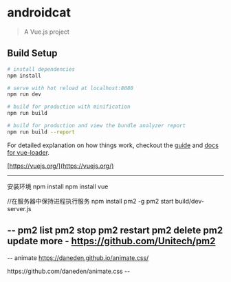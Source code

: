 # androidcat

> A Vue.js project

## Build Setup

``` bash
# install dependencies
npm install

# serve with hot reload at localhost:8080
npm run dev

# build for production with minification
npm run build

# build for production and view the bundle analyzer report
npm run build --report
```

For detailed explanation on how things work, checkout the [guide](http://vuejs-templates.github.io/webpack/) and [docs for vue-loader](http://vuejs.github.io/vue-loader).

[https://vuejs.org/](https://vuejs.org/)

---
安装环境
npm install
npm install vue




//在服务器中保持进程执行服务
npm install pm2 -g
pm2 start build/dev-server.js

--
 pm2 list
 pm2 stop
 pm2 restart
 pm2 delete
 pm2 update
 more - https://github.com/Unitech/pm2
--

--
animate
https://daneden.github.io/animate.css/
<link rel="stylesheet" href="https://cdnjs.cloudflare.com/ajax/libs/animate.css/3.5.2/animate.min.css">
https://github.com/daneden/animate.css
--
